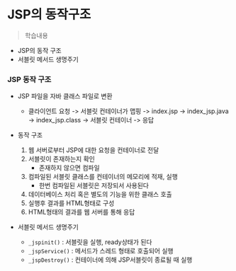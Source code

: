 # JSP의 동작구조
> 학습내용
- JSP의 동작 구조
- 서블릿 메서드 생명주기

### JSP 동작 구조
- JSP 파일을 자바 클래스 파일로 변환
	- 클라이언트 요청 -> 서블릿 컨테이너가 맵핑 -> index.jsp -> index_jsp.java -> index_jsp.class -> 서블릿 컨테이너 -> 응답


- 동작 구조
	1. 웹 서버로부터 JSP에 대한 요청을 컨테이너로 전달
	2. 서블릿이 존재하는지 확인
		- 존재하지 않으면 컴파일
	3. 컴파일된 서블릿 클래스를 컨테이너의 메모리에 적재, 실행
		- 한번 컴파일된 서블릿은 저장되서 사용된다
	4. 데이터베이스 처리 혹은 별도의 기능을 위한 클래스 호출
	5. 실행후 결과를 HTML형태로 구성
	6. HTML형태의 결과를 웹 서버를 통해 응답


- 서블릿 메서드 생명주기
	- ```_jspinit()``` : 서블릿을 실행, ready상태가 된다
	- ```_jspService()``` : 메서드가 스레드 형태로 호출되어 실행
	- ```_jspDestroy()``` : 컨테이너에 의해 JSP서블릿이 종료될 때 실행
